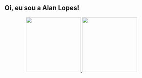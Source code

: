 ## Oi, eu sou a Alan Lopes!
<div align="center">
  <a href="https://github.com/sisfneix">
  <img height="180em" src="https://github-readme-stats.vercel.app/api?username=sisfenix&show_icons=true&theme=dark&include_all_commits=true&count_private=true"/>
  <img height="180em" src="https://github-readme-stats.vercel.app/api/top-langs/?username=sisfenix&layout=compact&langs_count=7&theme=dark"/>
</div>
